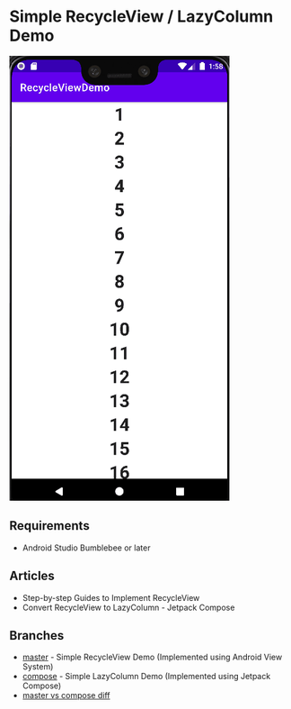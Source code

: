 # Simple RecycleView / LazyColumn Demo

![](screenshots/Android_RecycleView_Demo_01.gif)

## Requirements
- Android Studio Bumblebee or later

## Articles
- Step-by-step Guides to Implement RecycleView
- Convert RecycleView to LazyColumn - Jetpack Compose

## Branches
- [master](https://github.com/vinchamp77/Demo_SimpleRecycleView/tree/master) - Simple RecycleView Demo (Implemented using Android View System)
- [compose](https://github.com/vinchamp77/Demo_SimpleRecycleView/tree/compose) - Simple LazyColumn Demo (Implemented using Jetpack Compose)
- [master vs compose diff](https://github.com/vinchamp77/Demo_SimpleRecycleView/compare/master...compose)
